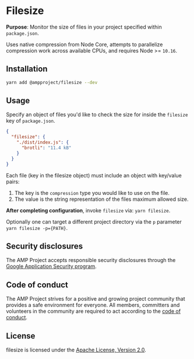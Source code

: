 # Filesize

**Purpose**: Monitor the size of files in your project specified within `package.json`.

Uses native compression from Node Core, attempts to parallelize compression work across available CPUs, and requires Node >= `10.16`.

## Installation

```bash
yarn add @ampproject/filesize --dev
```

## Usage

Specify an object of files you'd like to check the size for inside the `filesize` key of `package.json`.

```json
{
  "filesize": {
    "./dist/index.js": {
      "brotli": "11.4 kB"
    }
  }
}
```

Each file (key in the filesize object) must include an object with key/value pairs:
1. The key is the `compression` type you would like to use on the file.
2. The value is the string representation of the files maximum allowed size.

**After completing configuration**, invoke `filesize` via: `yarn filesize`. 

Optionally one can target a different project directory via the `p` parameter `yarn filesize -p={PATH}`.

## Security disclosures

The AMP Project accepts responsible security disclosures through the [Google Application Security program](https://www.google.com/about/appsecurity/).

## Code of conduct

The AMP Project strives for a positive and growing project community that provides a safe environment for everyone.  All members, committers and volunteers in the community are required to act according to the [code of conduct](CODE_OF_CONDUCT.md).

## License

filesize is licensed under the [Apache License, Version 2.0](LICENSE).
